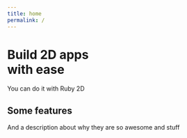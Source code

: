 ```yaml
---
title: home
permalink: /
---
```


<div class="home-banner">
  <h1>Build 2D apps<br>with ease</h1>
  <p>You can do it with Ruby 2D</p>
  <!-- <p class="mv3"><a class="f3" href="/learn/get-started">Get started »</a></p> -->
</div>

<div class="section-divider"></div>

<section class='home'>
  <h1>Some features</h1>
  <p>And a description about why they are so awesome and stuff</p>
</section>
